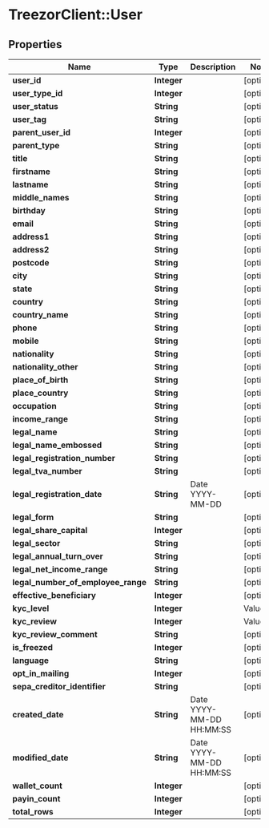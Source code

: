 # TreezorClient::User

## Properties
Name | Type | Description | Notes
------------ | ------------- | ------------- | -------------
**user_id** | **Integer** |  | [optional] 
**user_type_id** | **Integer** |  | [optional] 
**user_status** | **String** |  | [optional] 
**user_tag** | **String** |  | [optional] 
**parent_user_id** | **Integer** |  | [optional] 
**parent_type** | **String** |  | [optional] 
**title** | **String** |  | [optional] 
**firstname** | **String** |  | [optional] 
**lastname** | **String** |  | [optional] 
**middle_names** | **String** |  | [optional] 
**birthday** | **String** |  | [optional] 
**email** | **String** |  | [optional] 
**address1** | **String** |  | [optional] 
**address2** | **String** |  | [optional] 
**postcode** | **String** |  | [optional] 
**city** | **String** |  | [optional] 
**state** | **String** |  | [optional] 
**country** | **String** |  | [optional] 
**country_name** | **String** |  | [optional] 
**phone** | **String** |  | [optional] 
**mobile** | **String** |  | [optional] 
**nationality** | **String** |  | [optional] 
**nationality_other** | **String** |  | [optional] 
**place_of_birth** | **String** |  | [optional] 
**place_country** | **String** |  | [optional] 
**occupation** | **String** |  | [optional] 
**income_range** | **String** |  | [optional] 
**legal_name** | **String** |  | [optional] 
**legal_name_embossed** | **String** |  | [optional] 
**legal_registration_number** | **String** |  | [optional] 
**legal_tva_number** | **String** |  | [optional] 
**legal_registration_date** | **String** | Date YYYY-MM-DD | [optional] 
**legal_form** | **String** |  | [optional] 
**legal_share_capital** | **Integer** |  | [optional] 
**legal_sector** | **String** |  | [optional] 
**legal_annual_turn_over** | **String** |  | [optional] 
**legal_net_income_range** | **String** |  | [optional] 
**legal_number_of_employee_range** | **String** |  | [optional] 
**effective_beneficiary** | **Integer** |  | [optional] 
**kyc_level** | **Integer** | | Value | Description | |----|----| | 0 | NONE | | 1 | LIGHT | | 2 | REGULAR | | 4 | REFUSED |  | [optional] 
**kyc_review** | **Integer** | | Value | Description | |----|----| | 0 | NONE | | 1 | PENDING | | 2 | VALIDATED | | 3 | REFUSED |  | [optional] 
**kyc_review_comment** | **String** |  | [optional] 
**is_freezed** | **Integer** |  | [optional] 
**language** | **String** |  | [optional] 
**opt_in_mailing** | **Integer** |  | [optional] 
**sepa_creditor_identifier** | **String** |  | [optional] 
**created_date** | **String** | Date YYYY-MM-DD HH:MM:SS | [optional] 
**modified_date** | **String** | Date YYYY-MM-DD HH:MM:SS | [optional] 
**wallet_count** | **Integer** |  | [optional] 
**payin_count** | **Integer** |  | [optional] 
**total_rows** | **Integer** |  | [optional] 


